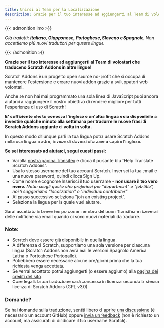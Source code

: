 ```yaml
---
title: Unirsi al Team per la Localizzazione
description: Grazie per il tuo interesse ad aggiungerti al Team di volontari che traducono Scratch Addons in altre lingue! Scratch Addons è un progetto open source no-profit che si occupa di mantenere l'estensione e creare nuovi addon grazie a sviluppatori web volontari.
---
```


{{< admonition info >}}

_Già tradotti: **Italiano, Giapponese, Portoghese, Sloveno e Spagnolo**. Non accettiamo più nuovi traduttori per queste lingue._

{{< /admonition >}}

**Grazie per il tuo interesse ad aggiungerti al Team di volontari che traducono Scratch Addons in altre lingue!**

Scratch Addons è un progetto open source no-profit che si occupa di mantenere l'estensione e creare nuovi addon grazie a sviluppatori web volontari.

Anche se non hai mai programmato una sola linea di JavaScript puoi ancora aiutarci a raggiungere il nostro obiettivo di rendere migliore per tutti l'esperienza di uso di Scratch!

**E' sufficiente che tu conosca l'inglese e un'altra lingua e sia disponibile a investire qualche minuto alla settimana per tradurre le nuove frasi di Scratch Addons aggiunte di volta in volta.** 

In questo modo chiunque parli la tua lingua potrà usare Scratch Addons nella sua lingua madre, invece di doversi sforzare a capire l'inglese.

**Se sei interessato ad aiutarci, segui questi passi:**

- Vai alla  [nostra pagina Transifex](https://app.transifex.com/scratch-addons/scratch-addons-extension/) e clicca il pulsante blu "Help Translate Scratch Addons".
- Usa lo stesso username del tuo account Scratch. Inserisci la tua email e una nuova password, quindi clicca Sign Up.
- Come nome e cognome Inserisci il tuo username - **non usare il tuo vero nome**.
_Nota: scegli quello che preferisci per "department" e "job title", noi ti suggeriamo "localization" e "individual contributor"_
- Al passo successivo seleziona "join an existing project".
- Seleziona la lingua per la quale vuoi aiutare.

Sarai accettato in breve tempo come membro del team Transifex e riceverai delle notifiche via email quando ci sono nuovi materiali da tradurre.

### Note:

- Scratch deve essere già disponibile in quella lingua.
- A differenza di Scratch, supportiamo una sola versione per ciascuna lingua (Scratch Addons non avrà mai le versioni Spagnolo America Latina o Portoghese Portogallo).
- Potrebbero essere necessarie alcune ore/giorni prima che la tua richiesta venga accettata.
- Se verrai accettato potrai aggiungerti (o essere aggiunto) alla [pagina dei crediti del sito](/credits).
- Cose legali: la tua traduzione sarà concessa in licenza secondo la stessa licenza di Scratch Addons (GPL v3.0)

### Domande?

Se hai domande sulla traduzione, sentiti libero di [aprire una discussione](https://github.com/ScratchAddons/ScratchAddons/discussions) (è necessario un account GitHub) oppure [invia un feedback](/feedback) (non è richiesto un account, ma assicurati di dindicare il tuo username Scratch).
